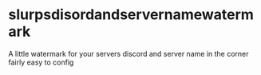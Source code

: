 # slurpsdisordandservernamewatermark
A little watermark for your servers discord and server name in the corner fairly easy to config
